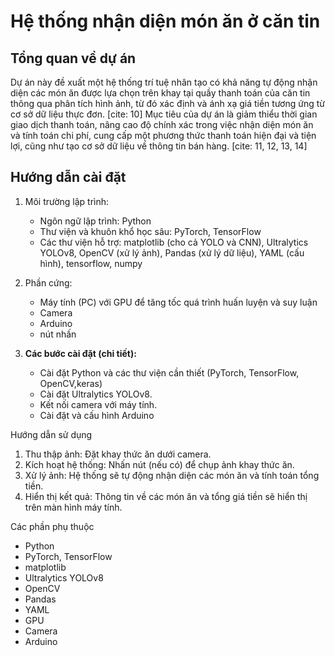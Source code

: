 
# Hệ thống nhận diện món ăn ở căn tin

## Tổng quan về dự án

Dự án này đề xuất một hệ thống trí tuệ nhân tạo có khả năng tự động nhận diện các món ăn được lựa chọn trên khay tại quầy thanh toán của căn tin thông qua phân tích hình ảnh, từ đó xác định và ánh xạ giá tiền tương ứng từ cơ sở dữ liệu thực đơn. [cite: 10] Mục tiêu của dự án là giảm thiểu thời gian giao dịch thanh toán, nâng cao độ chính xác trong việc nhận diện món ăn và tính toán chi phí, cung cấp một phương thức thanh toán hiện đại và tiện lợi, cũng như tạo cơ sở dữ liệu về thông tin bán hàng. [cite: 11, 12, 13, 14]

## Hướng dẫn cài đặt

1.  Môi trường lập trình:
    * Ngôn ngữ lập trình: Python 
    * Thư viện và khuôn khổ học sâu: PyTorch, TensorFlow 
    * Các thư viện hỗ trợ:  matplotlib (cho cả YOLO và CNN), Ultralytics YOLOv8, OpenCV (xử lý ảnh), Pandas (xử lý dữ liệu), YAML (cấu hình), tensorflow, numpy

2.  Phần cứng:
    * Máy tính (PC) với GPU để tăng tốc quá trình huấn luyện và suy luận 
    * Camera 
    * Arduino
    * nút nhấn

3.  **Các bước cài đặt (chi tiết):**
    * Cài đặt Python và các thư viện cần thiết (PyTorch, TensorFlow, OpenCV,keras)
    * Cài đặt Ultralytics YOLOv8.
    * Kết nối camera với máy tính.
    * Cài đặt và cấu hình Arduino 

 Hướng dẫn sử dụng

1.  Thu thập ảnh: Đặt khay thức ăn dưới camera. 
2.  Kích hoạt hệ thống: Nhấn nút (nếu có) để chụp ảnh khay thức ăn. 
3.  Xử lý ảnh: Hệ thống sẽ tự động nhận diện các món ăn và tính toán tổng tiền. 
4.  Hiển thị kết quả: Thông tin về các món ăn và tổng giá tiền sẽ hiển thị trên màn hình máy tính. 

 Các phần phụ thuộc

* Python
* PyTorch, TensorFlow
* matplotlib
* Ultralytics YOLOv8
* OpenCV
* Pandas
* YAML
* GPU 
* Camera
* Arduino 
